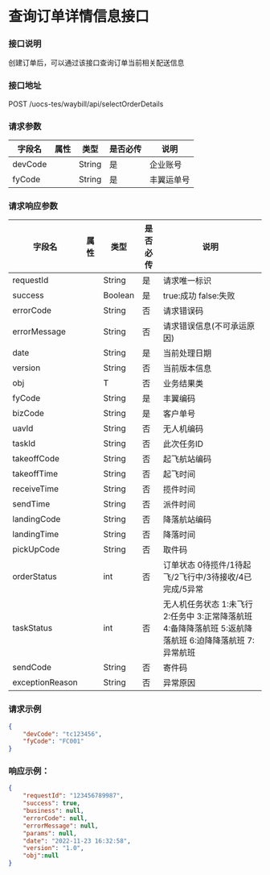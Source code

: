 # 查询订单详情信息接口

### 接口说明

创建订单后，可以通过该接口查询订单当前相关配送信息

### 接口地址

POST
/uocs-tes/waybill/api/selectOrderDetails

### 请求参数

| 字段名  | 属性 | 类型   | 是否必传 | 说明       |
| ------- | ---- | ------ | -------- | ---------- |
| devCode |      | String | 是       | 企业账号   |
| fyCode  |      | String | 是       | 丰翼运单号 |

	
### 请求响应参数

| 字段名          | 属性 | 类型    | 是否必传 | 说明                                                                                                         |
| --------------- | ---- | ------- | -------- | ------------------------------------------------------------------------------------------------------------ |
| requestId       |      | String  | 是       | 请求唯一标识                                                                                                 |
| success         |      | Boolean | 是       | true:成功 false:失败                                                                                         |
| errorCode       |      | String  | 否       | 请求错误码                                                                                                   |
| errorMessage    |      | String  | 否       | 请求错误信息(不可承运原因)                                                                                   |
| date            |      | String  | 是       | 当前处理日期                                                                                                 |
| version         |      | String  | 否       | 当前版本信息                                                                                                 |
| obj             |      | T       | 否       | 业务结果类                                                                                                   |
| fyCode          |      | String  | 是       | 丰翼编码                                                                                                     |
| bizCode         |      | String  | 是       | 客户单号                                                                                                     |
| uavId           |      | String  | 否       | 无人机编码                                                                                                   |
| taskId          |      | String  | 否       | 此次任务ID                                                                                                   |
| takeoffCode     |      | String  | 否       | 起飞航站编码                                                                                                 |
| takeoffTime     |      | String  | 否       | 起飞时间                                                                                                     |
| receiveTime     |      | String  | 否       | 揽件时间                                                                                                     |
| sendTime        |      | String  | 否       | 派件时间                                                                                                     |
| landingCode     |      | String  | 否       | 降落航站编码                                                                                                 |
| landingTime     |      | String  | 否       | 降落时间                                                                                                     |
| pickUpCode      |      | String  | 否       | 取件码                                                                                                       |
| orderStatus     |      | int     | 否       | 订单状态 0待揽件/1待起飞/2飞行中/3待接收/4已完成/5异常                                                       |
| taskStatus      |      | int     | 否       | 无人机任务状态 1:未飞行 2:任务中 3:正常降落航班      4:备降降落航班 5:返航降落航班 6:迫降降落航班 7:异常航班 |
| sendCode        |      | String  | 否       | 寄件码                                                                                                       |
| exceptionReason |      | String  | 否       | 异常原因                                                                                                     |
		
### 请求示例

```json
{
	"devCode": "tc123456",
	"fyCode": "FC001"
}
```

### 响应示例：
   
```json
{
	"requestId": "123456789987",
	"success": true,
	"business": null,
	"errorCode": null,
	"errorMessage": null,
	"params": null,
	"date": "2022-11-23 16:32:58",
	"version": "1.0",
	"obj":null
}
```